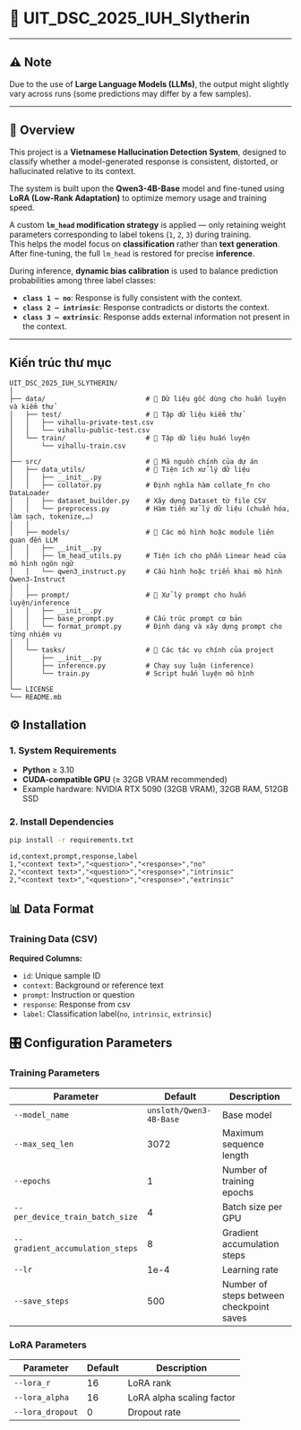 # 🐍 UIT_DSC_2025_IUH_Slytherin

---

## ⚠️ Note
Due to the use of **Large Language Models (LLMs)**, the output might slightly vary across runs (some predictions may differ by a few samples).

---

## 🧠 Overview

This project is a **Vietnamese Hallucination Detection System**, designed to classify whether a model-generated response is consistent, distorted, or hallucinated relative to its context.

The system is built upon the **Qwen3-4B-Base** model and fine-tuned using **LoRA (Low-Rank Adaptation)** to optimize memory usage and training speed.

A custom **`lm_head` modification strategy** is applied — only retaining weight parameters corresponding to label tokens (`1`, `2`, `3`) during training.  
This helps the model focus on **classification** rather than **text generation**.  
After fine-tuning, the full `lm_head` is restored for precise **inference**.

During inference, **dynamic bias calibration** is used to balance prediction probabilities among three label classes:

- **`class 1 – no`**: Response is fully consistent with the context.  
- **`class 2 – intrinsic`**: Response contradicts or distorts the context.  
- **`class 3 – extrinsic`**: Response adds external information not present in the context.

---

## Kiến trúc thư mục
```
UIT_DSC_2025_IUH_SLYTHERIN/
│
├── data/                         # 📂 Dữ liệu gốc dùng cho huấn luyện và kiểm thử
│   ├── test/                     # 📁 Tập dữ liệu kiểm thử
│   │   ├── vihallu-private-test.csv
│   │   └── vihallu-public-test.csv
│   └── train/                    # 📁 Tập dữ liệu huấn luyện
│       └── vihallu-train.csv
│
├── src/                          # 📂 Mã nguồn chính của dự án
│   ├── data_utils/               # 🧩 Tiện ích xử lý dữ liệu
│   │   ├── __init__.py
│   │   ├── collator.py           # Định nghĩa hàm collate_fn cho DataLoader
│   │   ├── dataset_builder.py    # Xây dựng Dataset từ file CSV
│   │   └── preprocess.py         # Hàm tiền xử lý dữ liệu (chuẩn hóa, làm sạch, tokenize,…)
│   │
│   ├── models/                   # 🧠 Các mô hình hoặc module liên quan đến LLM
│   │   ├── __init__.py
│   │   ├── lm_head_utils.py      # Tiện ích cho phần Linear head của mô hình ngôn ngữ
│   │   └── qwen3_instruct.py     # Cấu hình hoặc triển khai mô hình Qwen3-Instruct
│   │
│   ├── prompt/                   # 💬 Xử lý prompt cho huấn luyện/inference
│   │   ├── __init__.py
│   │   ├── base_prompt.py        # Cấu trúc prompt cơ bản
│   │   └── format_prompt.py      # Định dạng và xây dựng prompt cho từng nhiệm vụ
│   │
│   └── tasks/                    # 🚀 Các tác vụ chính của project
│       ├── __init__.py
│       ├── inference.py          # Chạy suy luận (inference)
│       └── train.py              # Script huấn luyện mô hình
│
└── LICENSE
└── README.mb
```

## ⚙️ Installation

### 1. System Requirements

- **Python** ≥ 3.10  
- **CUDA-compatible GPU** (≥ 32GB VRAM recommended)  
- Example hardware: NVIDIA RTX 5090 (32GB VRAM), 32GB RAM, 512GB SSD

### 2. Install Dependencies

```bash
pip install -r requirements.txt
```

```csv
id,context,prompt,response,label
1,"<context text>","<question>","<response>","no"
2,"<context text>","<question>","<response>","intrinsic"
2,"<context text>","<question>","<response>","extrinsic"
```
## 📊 Data Format

### Training Data (CSV)

**Required Columns:**
- `id`: Unique sample ID
- `context`: Background or reference text
- `prompt`: Instruction or question
- `response`: Response from csv
- `label`: Classification label(`no`, `intrinsic`, `extrinsic`)

## 🎛️ Configuration Parameters

### Training Parameters
| Parameter | Default | Description |
|-----------|----------|-------------|
| `--model_name` | `unsloth/Qwen3-4B-Base` | Base model |
| `--max_seq_len` | 3072 | Maximum sequence length |
| `--epochs` | 1 | Number of training epochs |
| `--per_device_train_batch_size` | 4 | Batch size per GPU |
| `--gradient_accumulation_steps` | 8 | Gradient accumulation steps |
| `--lr` | 1e-4 | Learning rate |
| `--save_steps` | 500 | Number of steps between checkpoint saves |

### LoRA Parameters

| Parameter | Default | Description |
|-----------|----------|-------------|
| `--lora_r` | 16 | LoRA rank |
| `--lora_alpha` | 16 | LoRA alpha scaling factor |
| `--lora_dropout` | 0 | Dropout rate |
